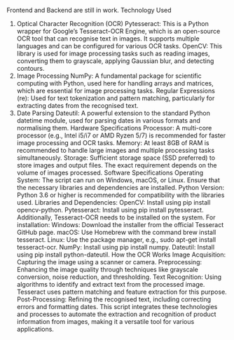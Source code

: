 Frontend and Backend are still in work.
Technology Used
1. Optical Character Recognition (OCR)
Pytesseract: This is a Python wrapper for Google’s Tesseract-OCR Engine, which is an open-source OCR tool that can recognise text in images. It supports multiple languages and can be configured for various OCR tasks.
OpenCV: This library is used for image processing tasks such as reading images, converting them to grayscale, applying Gaussian blur, and detecting contours.
2. Image Processing
NumPy: A fundamental package for scientific computing with Python, used here for handling arrays and matrices, which are essential for image processing tasks.
Regular Expressions (re): Used for text tokenization and pattern matching, particularly for extracting dates from the recognised text.
3. Date Parsing
Dateutil: A powerful extension to the standard Python datetime module, used for parsing dates in various formats and normalising them.
Hardware Specifications
Processor: A multi-core processor (e.g., Intel i5/i7 or AMD Ryzen 5/7) is recommended for faster image processing and OCR tasks.
Memory: At least 8GB of RAM is recommended to handle large images and multiple processing tasks simultaneously.
Storage: Sufficient storage space (SSD preferred) to store images and output files. The exact requirement depends on the volume of images processed.
Software Specifications
Operating System: The script can run on Windows, macOS, or Linux. Ensure that the necessary libraries and dependencies are installed.
Python Version: Python 3.6 or higher is recommended for compatibility with the libraries used.
Libraries and Dependencies:
OpenCV: Install using pip install opencv-python.
Pytesseract: Install using pip install pytesseract. Additionally, Tesseract-OCR needs to be installed on the system. For installation:
Windows: Download the installer from the official Tesseract GitHub page.
macOS: Use Homebrew with the command brew install tesseract.
Linux: Use the package manager, e.g., sudo apt-get install tesseract-ocr.
NumPy: Install using pip install numpy.
Dateutil: Install using pip install python-dateutil.
How the OCR Works
Image Acquisition: Capturing the image using a scanner or camera.
Preprocessing: Enhancing the image quality through techniques like grayscale conversion, noise reduction, and thresholding.
Text Recognition: Using algorithms to identify and extract text from the processed image. Tesseract uses pattern matching and feature extraction for this purpose.
Post-Processing: Refining the recognised text, including correcting errors and formatting dates.
This script integrates these technologies and processes to automate the extraction and recognition of product information from images, making it a versatile tool for various applications.
